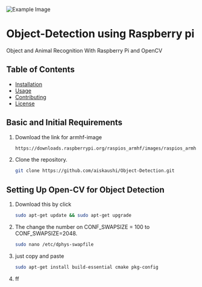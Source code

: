 ![Example Image]([https://via.placeholder.com/150](https://github.com/aiskaushi/Object-Detection/blob/main/image1.jpg))


# Object-Detection using Raspberry pi

Object and Animal Recognition With Raspberry Pi and OpenCV

## Table of Contents
- [Installation](#installation)
- [Usage](#usage)
- [Contributing](#contributing)
- [License](#license)

## Basic and Initial Requirements
1. Download the link for armhf-image
   ```bash
   https://downloads.raspberrypi.org/raspios_armhf/images/raspios_armhf-2021-05-28/
2. Clone the repository.
   ```bash
   git clone https://github.com/aiskaushi/Object-Detection.git


## Setting Up Open-CV for Object Detection
1. Download this by click
   ```bash
   sudo apt-get update && sudo apt-get upgrade
2. The change the number on CONF_SWAPSIZE = 100 to CONF_SWAPSIZE=2048.
   ```bash
   sudo nano /etc/dphys-swapfile
3. just copy and paste
   ```bash
   sudo apt-get install build-essential cmake pkg-config
3. ff   



